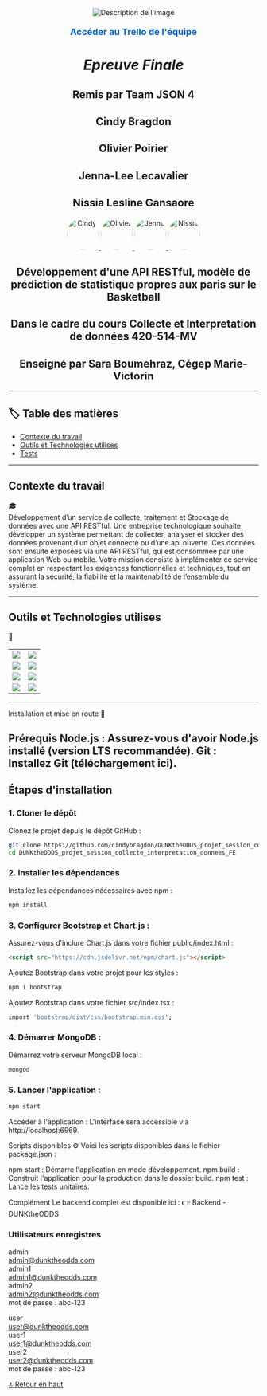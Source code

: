 
<div id="haut-de-page"></div>

<div align="center">
  <img src="https://github.com/user-attachments/assets/266577b4-5c9f-4bc3-8803-9b8607bb1a94" alt="Description de l'image">
  <p style="margin-top: 20px;">
    <a href="https://trello.com/b/K5sGUke5/dunktheodds-projet-session-cid" 
       target="_blank" 
       style="text-decoration: none; color: #0066cc; font-size: 18px; font-weight: bold;">
      Accéder au Trello de l'équipe
    </a>
  </p>
</div>

<h1 align="center"><i> Epreuve Finale </i></h1>
<h2 align="center">Remis par Team JSON 4</h2>
<h2 align="center">Cindy Bragdon</h2>
<h2 align="center">Olivier Poirier</h2>
<h2 align="center">Jenna-Lee Lecavalier</h2>
<h2 align="center">Nissia Lesline Gansaore</h2>
<p align="center">
  <a href="https://github.com/cindybragdon">
    <img src="https://github.com/cindybragdon.png?size=64" width="64" height="64" alt="Cindy" style="border-radius: 50%; overflow: hidden;">
  </a>
  <a href="https://github.com/olivierpoirier">
    <img src="https://github.com/olivierpoirier.png?size=64" width="64" height="64" alt="Olivier" style="border-radius: 50%; overflow: hidden;">
  </a>
  <a href="https://github.com/JennaLeeL">
    <img src="https://github.com/JennaLeeL.png?size=64" width="64" height="64" alt="Jenna" style="border-radius: 50%; overflow: hidden;">
  </a>
  <a href="https://github.com/NotaroNissia">
    <img src="https://github.com/NotaroNissia.png?size=64" width="64" height="64" alt="Nissia" style="border-radius: 50%; overflow: hidden;">
  </a>
</p>
<h2 align="center">Développement d'une API RESTful, modèle de prédiction de statistique propres aux paris sur le Basketball</h2>
<h2 align="center">Dans le cadre du cours Collecte et Interpretation de données 420-514-MV</h2>
<h2 align="center">Enseigné par Sara Boumehraz, Cégep Marie-Victorin</h2>


---

## :label: Table des matières

- [Contexte du travail](#contexte-du-travail)
- [Outils et Technologies utilises](#outils-et-technologies-utilises)
- [Tests](#tests)



---

## Contexte du travail
:mortar_board: <br>
Développement d’un service de collecte, traitement et Stockage de données avec une API RESTful.  Une entreprise technologique souhaite développer un système permettant de collecter, analyser et stocker des données provenant d’un objet connecté ou d’une api ouverte. Ces données sont ensuite exposées via une API RESTful, qui est consommée par une application Web ou mobile. Votre mission consiste à implémenter ce service complet en respectant les exigences fonctionnelles et techniques, tout en assurant la sécurité, la fiabilité et la maintenabilité de l’ensemble du système.

---

## Outils et Technologies utilises 
:toolbox: <br>

<table>
  <tr>
    <td><img src="https://img.shields.io/badge/React-61DAFB?style=for-the-badge&logo=react&logoColor=black"></td>
    <td><img src="https://img.shields.io/badge/React%20Router-CA4245?style=for-the-badge&logo=react-router&logoColor=white"></td>
  </tr>
  <tr>
    <td><img src="https://img.shields.io/badge/Chart.js-FF6384?style=for-the-badge&logo=chartdotjs&logoColor=white"></td>
    <td><img src="https://img.shields.io/badge/Axios-5A29E4?style=for-the-badge&logo=axios&logoColor=white"></td>
  </tr>
  <tr>
    <td><img src="https://img.shields.io/badge/Bootstrap-7952B3?style=for-the-badge&logo=bootstrap&logoColor=white"></td>
    <td><img src="https://img.shields.io/badge/React%20Pro%20Sidebar-3178C6?style=for-the-badge&logo=react&logoColor=white"></td>
  </tr>
  <tr>
    <td><img src="https://img.shields.io/badge/FontAwesome-528DD7?style=for-the-badge&logo=fontawesome&logoColor=white"></td>
    <td><img src="https://img.shields.io/badge/Toastify-FF6C37?style=for-the-badge&logo=react&logoColor=white"></td>
  </tr>
</table>

---
Installation et mise en route
:test_tube: <br>

Prérequis
Node.js : Assurez-vous d'avoir Node.js installé (version LTS recommandée).
Git : Installez Git (téléchargement ici).
---

## **Étapes d'installation**  

### 1. **Cloner le dépôt**  
Clonez le projet depuis le dépôt GitHub :  

```bash
git clone https://github.com/cindybragdon/DUNKtheODDS_projet_session_collecte_interpretation_donnees_FE.git
cd DUNKtheODDS_projet_session_collecte_interpretation_donnees_FE
```

### 2. **Installer les dépendances** 
Installez les dépendances nécessaires avec npm :
```bash
npm install
```


### 3. Configurer Bootstrap et Chart.js :
Assurez-vous d'inclure Chart.js dans votre fichier public/index.html :

```html
<script src="https://cdn.jsdelivr.net/npm/chart.js"></script>
```

Ajoutez Bootstrap dans votre projet pour les styles :
```bash
npm i bootstrap
```

Ajoutez Bootstrap dans votre fichier src/index.tsx :
```bash
import 'bootstrap/dist/css/bootstrap.min.css';
```


### 4. Démarrer MongoDB :
Démarrez votre serveur MongoDB local :
```bash
mongod
```

### 5. Lancer l'application :
```bash
npm start
```

Accéder à l'application :
L'interface sera accessible via http://localhost:6969.

Scripts disponibles
:gear:
Voici les scripts disponibles dans le fichier package.json :

npm start : Démarre l'application en mode développement.
npm build : Construit l'application pour la production dans le dossier build.
npm test : Lance les tests unitaires.


Complément
Le backend complet est disponible ici :
👉 Backend - DUNKtheODDS

### Utilisateurs enregistres <br>
admin <br>
admin@dunktheodds.com<br>
admin1<br>
admin1@dunktheodds.com<br>
admin2<br>
admin2@dunktheodds.com<br>
mot de passe : abc-123

user<br>
user@dunktheodds.com<br>
user1<br>
user1@dunktheodds.com<br>
user2<br>
user2@dunktheodds.com<br>
mot de passe : abc-123

[🔝 Retour en haut](#haut-de-page)


